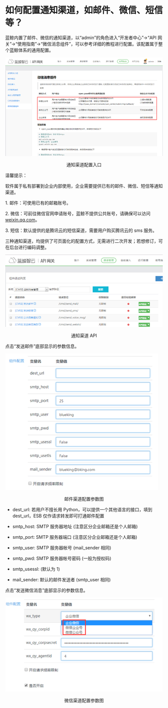 # 如何配置通知渠道，如邮件、微信、短信等？

蓝鲸内置了邮件、微信的通知渠道，以“admin”的角色进入“开发者中心”->“API 网关”->“使用指南”->“微信消息组件”，可以参考详细的教程进行配置。该配置属于整个蓝鲸体系的通用配置。

![-w2020](../assets/17401.png)
<center>通知渠道配置入口</center>

温馨提示：

软件属于私有部署到企业内部使用，企业需要提供已有的邮件、微信、短信等通知渠道。

1\. 邮件：可使用已有的邮箱账号。

2\. 微信：可前往微信官网申请账号，蓝鲸不提供公共账号，请确保可以访问 [weixin.qq.com](weixin.qq.com)。

3\. 短信：默认提供的是腾讯云的短信渠道，需要用户购买腾讯云的 sms 服务。

三种通知渠道，均提供了可页面化的配置方式，无需进行二次开发；若想修订，可在后台进行编码调整。

![-w2020](../assets/17402.png)
<center>通知渠道 API</center>

点击“发送邮件”底部显示的参数信息。

![-w2020](../assets/17403.png)
<center>邮件渠道配置参数图</center>

- dest_url: 若用户不擅长用 Python，可以提供一个其他语言的接口，填到 dest_url，ESB 仅作请求转发即可打通邮件配置

- smtp_host: SMTP 服务器地址 (注意区分企业邮箱还是个人邮箱)

- smtp_port: SMTP 服务器端口 (注意区分企业邮箱还是个人邮箱)

- smtp_user: SMTP 服务器帐号 (mail_sender 相同)

- smtp_pwd:  SMTP 服务器帐号密码 (一般为授权码)

- smtp_usessl: (默认为 1)

- mail_sender: 默认的邮件发送者 (smtp_user 相同)

点击“发送微信消息”底部显示的参数信息。

![-w2020](../assets/17404.png)
<center>微信渠道配置参数图</center>
